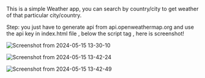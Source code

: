 This is a simple Weather app, you can search by country/city to get weather of that particular city/country.

Step: you just have to generate api from api.openweathermap.org and use the api key in index.html file , below the script tag , here is screenshot!

![Screenshot from 2024-05-15 13-30-10](https://github.com/mehedihassan0/HTML-CSS-JS-Web-Projects/assets/106251826/d7694354-24a0-49c7-b1bc-ff8fe1aabcab)

![Screenshot from 2024-05-15 13-42-24](https://github.com/mehedihassan0/HTML-CSS-JS-Web-Projects/assets/106251826/b69bfdba-e0d9-4da7-af78-99aa483ba080)


![Screenshot from 2024-05-15 13-42-49](https://github.com/mehedihassan0/HTML-CSS-JS-Web-Projects/assets/106251826/20e6da6e-11ba-46c1-92de-73ae1d53a850)


